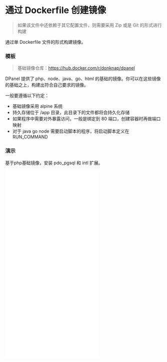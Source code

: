 # 通过 Dockerfile 创建镜像

> 如果该文件中还依赖于其它配置文件，则需要采用 Zip 或是 Git 的形式进行构建

通过单 Dockerfile 文件的形式构建镜像。

### 模板

> 基础镜像仓库：https://hub.docker.com/r/donknap/dpanel

DPanel 提供了 php、node、java、go、html 的基础的镜像。你可以在这些镜像的基础之上，构建出符合自己要求的镜像。

一般要遵循以下约定：

- 基础镜像采用 alpine 系统
- 持久存储位于 /app 目录，此目录下的文件都将会持久化存储
- 如果程序中需要对外暴露访问，一般是绑定到 80 端口，创建容器时再做端口映射
- 对于 java go node 需要启动脚本的程序，将启动脚本定义在 RUN_COMMAND 

### 演示

基于php基础镜像，安装 pdo_pgsql 和 intl 扩展。

<iframe src="//player.bilibili.com/player.html?isOutside=true&aid=112516717612800&bvid=BV1duTLeSEn3&cid=500001562593429&p=1" scrolling="no" border="0" height="600" frameborder="no" framespacing="0" allowfullscreen="true"></iframe>